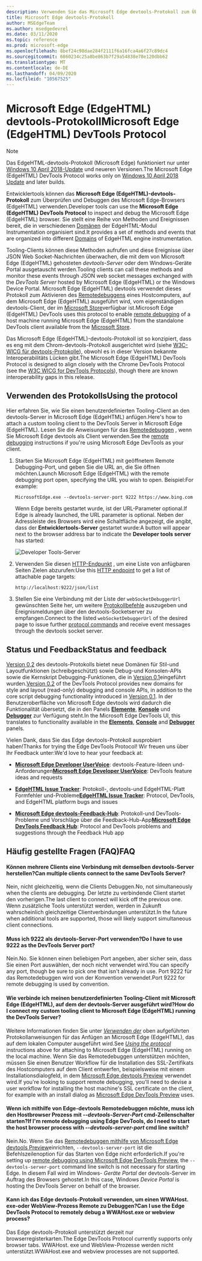 ```yaml
---
description: Verwenden Sie das Microsoft Edge devtools-Protokoll zum Überprüfen und Debuggen des Microsoft Edge (EdgeHTML)-Browsers.
title: Microsoft Edge devtools-Protokoll
author: MSEdgeTeam
ms.author: msedgedevrel
ms.date: 03/11/2020
ms.topic: reference
ms.prod: microsoft-edge
ms.openlocfilehash: 8bef24c98dae284f2111f6a16fca4a6f27c89dc4
ms.sourcegitcommit: 6860234c25a8be863b7f29a54838e78e120dbb62
ms.translationtype: MT
ms.contentlocale: de-DE
ms.lasthandoff: 04/09/2020
ms.locfileid: "10567525"
---
```

# <span data-ttu-id="49fbb-103">Microsoft Edge (EdgeHTML) devtools-Protokoll</span><span class="sxs-lookup"><span data-stu-id="49fbb-103">Microsoft Edge (EdgeHTML) DevTools Protocol</span></span>

> [!NOTE]
> <span data-ttu-id="49fbb-104">Das EdgeHTML-devtools-Protokoll (Microsoft Edge) funktioniert nur unter [Windows 10 April 2018-Update](https://blogs.windows.com/windowsexperience/2018/04/30/how-to-get-the-windows-10-april-2018-update/#5VXkQMU41CJzZPER.97) und neueren Versionen.</span><span class="sxs-lookup"><span data-stu-id="49fbb-104">The Microsoft Edge (EdgeHTML) DevTools Protocol works only on [Windows 10 April 2018 Update](https://blogs.windows.com/windowsexperience/2018/04/30/how-to-get-the-windows-10-april-2018-update/#5VXkQMU41CJzZPER.97) and later builds.</span></span>

<span data-ttu-id="49fbb-105">Entwicklertools können das **Microsoft Edge (EdgeHTML)-devtools-Protokoll** zum Überprüfen und Debuggen des Microsoft Edge-Browsers (EdgeHTML) verwenden.</span><span class="sxs-lookup"><span data-stu-id="49fbb-105">Developer tools can use the **Microsoft Edge (EdgeHTML) DevTools Protocol** to inspect and debug the Microsoft Edge (EdgeHTML) browser.</span></span> <span data-ttu-id="49fbb-106">Sie stellt eine Reihe von Methoden und Ereignissen bereit, die in verschiedenen [Domänen](0.2/domains/index.md) der EdgeHTML-Modul Instrumentation organisiert sind.</span><span class="sxs-lookup"><span data-stu-id="49fbb-106">It provides a set of methods and events that are organized into different [Domains](0.2/domains/index.md) of EdgeHTML engine instrumentation.</span></span>

 <span data-ttu-id="49fbb-107">Tooling-Clients können diese Methoden aufrufen und diese Ereignisse über JSON Web Socket-Nachrichten überwachen, die mit dem von Microsoft Edge (EdgeHTML) gehosteten *devtools-Server* oder dem Windows-Geräte Portal ausgetauscht werden.</span><span class="sxs-lookup"><span data-stu-id="49fbb-107">Tooling clients can call these methods and monitor these events through JSON web socket messages exchanged with the *DevTools Server* hosted by Microsoft Edge (EdgeHTML) or the Windows Device Portal.</span></span> <span data-ttu-id="49fbb-108">Microsoft Edge (EdgeHTML) devtools verwendet dieses Protokoll zum Aktivieren des [Remotedebuggens](0.2/clients.md#microsoft-edge-devtools-preview) eines Hostcomputers, auf dem Microsoft Edge (EdgeHTML) ausgeführt wird, vom eigenständigen devtools-Client, der im [Microsoft Store](https://www.microsoft.com/store/p/microsoft-edge-devtools-preview/9mzbfrmz0mnj)verfügbar ist.</span><span class="sxs-lookup"><span data-stu-id="49fbb-108">Microsoft Edge (EdgeHTML) DevTools uses this protocol to enable [remote debugging](0.2/clients.md#microsoft-edge-devtools-preview) of a host machine running Microsoft Edge (EdgeHTML) from the standalone DevTools client available from the [Microsoft Store](https://www.microsoft.com/store/p/microsoft-edge-devtools-preview/9mzbfrmz0mnj).</span></span>

<span data-ttu-id="49fbb-109">Das Microsoft Edge (EdgeHTML)-devtools-Protokoll ist so konzipiert, dass es eng mit dem Chrom-devtools-Protokoll ausgerichtet wird (siehe [W3C-WICG für devtools-Protokolle](https://github.com/WICG/devtools-protocol/)), obwohl es in dieser Version bekannte Interoperabilitäts Lücken gibt.</span><span class="sxs-lookup"><span data-stu-id="49fbb-109">The Microsoft Edge (EdgeHTML) DevTools Protocol is designed to align closely with the Chrome DevTools Protocol (see the [W3C WICG for DevTools Protocols](https://github.com/WICG/devtools-protocol/)), though there are known interoperability gaps in this release.</span></span>

## <span data-ttu-id="49fbb-110">Verwenden des Protokolls</span><span class="sxs-lookup"><span data-stu-id="49fbb-110">Using the protocol</span></span>

<span data-ttu-id="49fbb-111">Hier erfahren Sie, wie Sie einen benutzerdefinierten Tooling-Client an den devtools-Server in Microsoft Edge (EdgeHTML) anfügen.</span><span class="sxs-lookup"><span data-stu-id="49fbb-111">Here's how to attach a custom tooling client to the DevTools Server in Microsoft Edge (EdgeHTML).</span></span> <span data-ttu-id="49fbb-112">Lesen Sie die Anweisungen für das [Remotedebuggen](0.2/clients.md#microsoft-edge-devtools-preview) , wenn Sie Microsoft Edge devtools als Client verwenden.</span><span class="sxs-lookup"><span data-stu-id="49fbb-112">See the [remote debugging](0.2/clients.md#microsoft-edge-devtools-preview) instructions if you're using Microsoft Edge DevTools as your client.</span></span>

1. <span data-ttu-id="49fbb-113">Starten Sie Microsoft Edge (EdgeHTML) mit geöffnetem Remote Debugging-Port, und geben Sie die URL an, die Sie öffnen möchten.</span><span class="sxs-lookup"><span data-stu-id="49fbb-113">Launch Microsoft Edge (EdgeHTML) with the remote debugging port open, specifying the URL you wish to open.</span></span> <span data-ttu-id="49fbb-114">Beispiel:</span><span class="sxs-lookup"><span data-stu-id="49fbb-114">For example:</span></span>

    ```
    MicrosoftEdge.exe --devtools-server-port 9222 https://www.bing.com
    ```

    <span data-ttu-id="49fbb-115">Wenn Edge bereits gestartet wurde, ist der URL-Parameter optional.</span><span class="sxs-lookup"><span data-stu-id="49fbb-115">If Edge is already launched, the URL parameter is optional.</span></span> <span data-ttu-id="49fbb-116">Neben der Adressleiste des Browsers wird eine Schaltfläche angezeigt, die angibt, dass der **Entwicklertools-Server** gestartet wurde:</span><span class="sxs-lookup"><span data-stu-id="49fbb-116">A button will appear next to the browser address bar to indicate the **Developer tools server** has started:</span></span>

    ![Developer Tools-Server](media/developer-tools-server.png) 

2. <span data-ttu-id="49fbb-118">Verwenden Sie diesen [HTTP-Endpunkt](0.2/http.md) , um eine Liste von anfügbaren Seiten Zielen abzurufen:</span><span class="sxs-lookup"><span data-stu-id="49fbb-118">Use this [HTTP endpoint](0.2/http.md) to get a list of attachable page targets:</span></span>

    ```
    http://localhost:9222/json/list
    ```

3. <span data-ttu-id="49fbb-119">Stellen Sie eine Verbindung mit der Liste der `webSocketDebuggerUrl` gewünschten Seite her, um weitere [Protokollbefehle](0.2/domains/index.md) auszugeben und Ereignismeldungen über den devtools-Socketserver zu empfangen.</span><span class="sxs-lookup"><span data-stu-id="49fbb-119">Connect to the listed `webSocketDebuggerUrl` of the desired page to issue further [protocol commands](0.2/domains/index.md) and receive event messages through the devtools socket server.</span></span>

## <span data-ttu-id="49fbb-120">Status und Feedback</span><span class="sxs-lookup"><span data-stu-id="49fbb-120">Status and feedback</span></span>

<span data-ttu-id="49fbb-121">[Version 0,2](0.2/index.md) des devtools-Protokolls bietet neue Domänen für Stil-und Layoutfunktionen (schreibgeschützt) sowie Debug-und Konsolen-APIs sowie die Kernskript Debugging-Funktionen, die in [Version 0,1](0.1/index.md)eingeführt wurden.</span><span class="sxs-lookup"><span data-stu-id="49fbb-121">[Version 0.2](0.2/index.md) of the DevTools Protocol provides new domains for style and layout (read-only) debugging and console APIs, in addition to the core script debugging functionality introduced in [Version 0.1](0.1/index.md).</span></span> <span data-ttu-id="49fbb-122">In der Benutzeroberfläche von Microsoft Edge devtools wird dadurch die Funktionalität übersetzt, die in den Panels [**Elemente**](../devtools-guide/elements.md), [**Konsole**](../devtools-guide/console.md) und [**Debugger**](../devtools-guide/debugger.md) zur Verfügung steht.</span><span class="sxs-lookup"><span data-stu-id="49fbb-122">In the Microsoft Edge DevTools UI, this translates to functionality available in the [**Elements**](../devtools-guide/elements.md), [**Console**](../devtools-guide/console.md) and [**Debugger**](../devtools-guide/debugger.md) panels.</span></span>

<span data-ttu-id="49fbb-123">Vielen Dank, dass Sie das Edge devtools-Protokoll ausprobiert haben!</span><span class="sxs-lookup"><span data-stu-id="49fbb-123">Thanks for trying the Edge DevTools Protocol!</span></span> <span data-ttu-id="49fbb-124">Wir freuen uns über Ihr Feedback unter:</span><span class="sxs-lookup"><span data-stu-id="49fbb-124">We'd love to hear your feedback at:</span></span>

 - <span data-ttu-id="49fbb-125">[**Microsoft Edge Developer UserVoice**](https://wpdev.uservoice.com/forums/257854-microsoft-edge-developer?category_id=84475): devtools-Feature-Ideen und-Anforderungen</span><span class="sxs-lookup"><span data-stu-id="49fbb-125">[**Microsoft Edge Developer UserVoice**](https://wpdev.uservoice.com/forums/257854-microsoft-edge-developer?category_id=84475): DevTools feature ideas and requests</span></span>

 - <span data-ttu-id="49fbb-126">[**EdgeHTML Issue Tracker**](https://developer.microsoft.com/microsoft-edge/platform/issues/): Protokoll-, devtools-und EdgeHTML-Platt Formfehler und-Probleme</span><span class="sxs-lookup"><span data-stu-id="49fbb-126">[**EdgeHTML Issue Tracker**](https://developer.microsoft.com/microsoft-edge/platform/issues/): Protocol, DevTools, and EdgeHTML platform bugs and issues</span></span>

 - <span data-ttu-id="49fbb-127">[**Microsoft Edge devtools-Feedback-Hub**](feedback-hub:?referrer=microsoftEdge&tabID=2&newFeedback=true&ContextId=344): Protokoll-und DevTools-Probleme und Vorschläge über die Feedback-Hub-App</span><span class="sxs-lookup"><span data-stu-id="49fbb-127">[**Microsoft Edge DevTools Feedback Hub**](feedback-hub:?referrer=microsoftEdge&tabID=2&newFeedback=true&ContextId=344): Protocol and DevTools problems and suggestions through the Feedback Hub app</span></span>

## <span data-ttu-id="49fbb-128">Häufig gestellte Fragen (FAQ)</span><span class="sxs-lookup"><span data-stu-id="49fbb-128">FAQ</span></span>

#### <span data-ttu-id="49fbb-129">Können mehrere Clients eine Verbindung mit demselben devtools-Server herstellen?</span><span class="sxs-lookup"><span data-stu-id="49fbb-129">Can multiple clients connect to the same DevTools Server?</span></span>
<span data-ttu-id="49fbb-130">Nein, nicht gleichzeitig, wenn die Clients Debuggen.</span><span class="sxs-lookup"><span data-stu-id="49fbb-130">No, not simultaneously when the clients are debugging.</span></span> <span data-ttu-id="49fbb-131">Der letzte zu verbindende Client startet den vorherigen.</span><span class="sxs-lookup"><span data-stu-id="49fbb-131">The last client to connect will kick off the previous one.</span></span> <span data-ttu-id="49fbb-132">Wenn zusätzliche Tools unterstützt werden, werden in Zukunft wahrscheinlich gleichzeitige Clientverbindungen unterstützt.</span><span class="sxs-lookup"><span data-stu-id="49fbb-132">In the future when additional tools are supported, those will likely support simultaneous client connections.</span></span>

#### <span data-ttu-id="49fbb-133">Muss ich 9222 als devtools-Server-Port verwenden?</span><span class="sxs-lookup"><span data-stu-id="49fbb-133">Do I have to use 9222 as the DevTools Server port?</span></span>
<span data-ttu-id="49fbb-134">Nein.</span><span class="sxs-lookup"><span data-stu-id="49fbb-134">No.</span></span> <span data-ttu-id="49fbb-135">Sie können einen beliebigen Port angeben, aber sicher sein, dass Sie einen Port auswählen, der noch nicht verwendet wird.</span><span class="sxs-lookup"><span data-stu-id="49fbb-135">You can specify any port, though be sure to pick one that isn't already in use.</span></span> <span data-ttu-id="49fbb-136">Port 9222 für das Remotedebuggen wird von der Konvention verwendet.</span><span class="sxs-lookup"><span data-stu-id="49fbb-136">Port 9222 for remote debugging is used by convention.</span></span>

#### <span data-ttu-id="49fbb-137">Wie verbinde ich meinen benutzerdefinierten Tooling-Client mit Microsoft Edge (EdgeHTML), auf dem der devtools-Server ausgeführt wird?</span><span class="sxs-lookup"><span data-stu-id="49fbb-137">How do I connect my custom tooling client to Microsoft Edge (EdgeHTML) running the DevTools Server?</span></span>
<span data-ttu-id="49fbb-138">Weitere Informationen finden Sie unter [*Verwenden der*](#using-the-protocol) oben aufgeführten Protokollanweisungen für das Anfügen an Microsoft Edge (EdgeHTML), das auf dem lokalen Computer ausgeführt wird.</span><span class="sxs-lookup"><span data-stu-id="49fbb-138">See [*Using the protocol*](#using-the-protocol) instructions above for attaching to Microsoft Edge (EdgeHTML) running on the local machine.</span></span> <span data-ttu-id="49fbb-139">Wenn Sie das Remotedebuggen unterstützen möchten, müssen Sie einen Benutzer Workflow für die Installation des SSL-Zertifikats des Hostcomputers auf dem Client entwerfen, beispielsweise mit einem Installationsdialogfeld, in dem [Microsoft Edge devtools Preview](./0.2/clients.md#microsoft-edge-devtools-preview) verwendet wird.</span><span class="sxs-lookup"><span data-stu-id="49fbb-139">If you're looking to support remote debugging, you'll need to devise a user workflow for installing the host machine's SSL certificate on the client, for example with an install dialog as [Microsoft Edge DevTools Preview](./0.2/clients.md#microsoft-edge-devtools-preview) uses.</span></span>

#### <span data-ttu-id="49fbb-140">Wenn ich mithilfe von Edge-devtools Remotedebuggen möchte, muss ich den Hostbrowser Prozess mit *--devtools-Server-Port* cmd-Zeilenschalter starten?</span><span class="sxs-lookup"><span data-stu-id="49fbb-140">If I'm remote debugging using Edge DevTools, do I need to start the host browser process with *--devtools-server-port* cmd line switch?</span></span> 
<span data-ttu-id="49fbb-141">Nein.</span><span class="sxs-lookup"><span data-stu-id="49fbb-141">No.</span></span> <span data-ttu-id="49fbb-142">Wenn Sie das [Remotedebuggen mithilfe von Microsoft Edge devtools Preview](./0.2/clients.md#microsoft-edge-devtools-preview)einrichten, `--devtools-server-port` ist die Befehlszeilenoption für das Starten von Edge nicht erforderlich.</span><span class="sxs-lookup"><span data-stu-id="49fbb-142">If you're setting up [remote debugging using Microsoft Edge DevTools Preview](./0.2/clients.md#microsoft-edge-devtools-preview), the `--devtools-server-port` command line switch is not necessary for starting Edge.</span></span> <span data-ttu-id="49fbb-143">In diesem Fall wird im Windows- *Geräte Portal* der devtools-Server im Auftrag des Browsers gehostet.</span><span class="sxs-lookup"><span data-stu-id="49fbb-143">In this case, Windows *Device Portal* is hosting the DevTools Server on behalf of the browser.</span></span>

#### <span data-ttu-id="49fbb-144">Kann ich das Edge devtools-Protokoll verwenden, um einen WWAHost. exe-oder WebView-Prozess Remote zu Debuggen?</span><span class="sxs-lookup"><span data-stu-id="49fbb-144">Can I use the Edge DevTools Protocol to remotely debug a WWAHost.exe or webview process?</span></span>
<span data-ttu-id="49fbb-145">Das Edge devtools-Protokoll unterstützt derzeit nur browserregisterkarten.</span><span class="sxs-lookup"><span data-stu-id="49fbb-145">The Edge DevTools Protocol currently supports only browser tabs.</span></span> <span data-ttu-id="49fbb-146">WWAHost. exe und WebView-Prozesse werden nicht unterstützt.</span><span class="sxs-lookup"><span data-stu-id="49fbb-146">WWAHost.exe and webview processes are not supported.</span></span>
